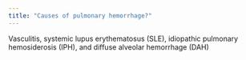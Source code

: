 ```yaml
---
title: "Causes of pulmonary hemorrhage?"
---
```

Vasculitis, systemic lupus erythematosus (SLE), idiopathic pulmonary hemosiderosis (IPH), and diffuse alveolar hemorrhage (DAH)

